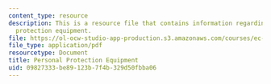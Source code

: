 ```yaml
---
content_type: resource
description: This is a resource file that contains information regarding personal
  protection equipment.
file: https://ol-ocw-studio-app-production.s3.amazonaws.com/courses/ec-s06-design-for-demining-spring-2007/09827333be89123b7f4b329d50fbba06_MITEC_S06S07_ppe.pdf
file_type: application/pdf
resourcetype: Document
title: Personal Protection Equipment
uid: 09827333-be89-123b-7f4b-329d50fbba06
---
```

